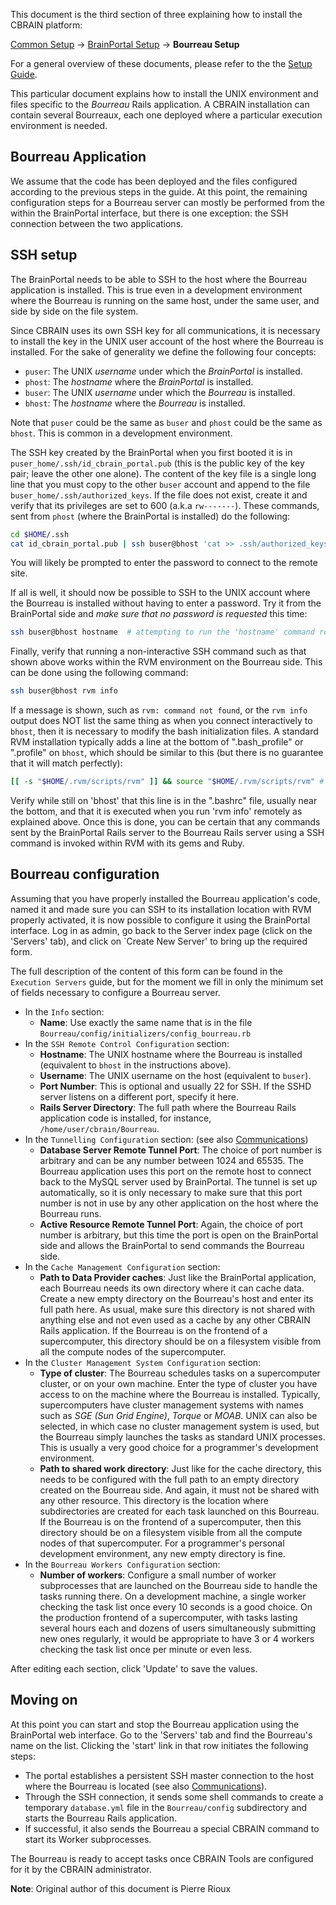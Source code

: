 This document is the third section of three explaining how to 
install the CBRAIN platform:

  [Common Setup](Common-Setup.html) -> [BrainPortal Setup](BrainPortal-Setup.html) -> **Bourreau Setup**

For a general overview of these documents, please refer to
the the [Setup Guide](Setup-Guide.html).

This particular document explains how to install the UNIX environment
and files specific to the _Bourreau_ Rails application. A
CBRAIN installation can contain several Bourreaux, each one deployed
where a particular execution environment is needed.

## Bourreau Application

We assume that the code has been deployed and the files
configured according to the previous steps in the guide. 
At this point, the remaining configuration steps for a Bourreau 
server can mostly be performed from the within the BrainPortal interface, 
but there is one exception: the SSH connection between the two applications.

## SSH setup

The BrainPortal needs to be able to SSH to the host
where the Bourreau application is installed. This is
true even in a development environment where the
Bourreau is running on the same host, under the same user,
and side by side on the file system.

Since CBRAIN uses its own SSH key for all communications,
it is necessary to install the key in the UNIX user account of
the host where the Bourreau is installed. For the sake
of generality we define the following four concepts:

* `puser`: The UNIX _username_ under which the *BrainPortal* is installed.
* `phost`: The _hostname_ where the *BrainPortal* is installed.
* `buser`: The UNIX _username_ under which the *Bourreau* is installed.
* `bhost`: The _hostname_ where the *Bourreau* is installed.

Note that `puser` could be the same as `buser` and `phost` could
be the same as `bhost`. This is common in a development environment.

The SSH key created by the BrainPortal when you first
booted it is in `puser_home/.ssh/id_cbrain_portal.pub` (this
is the public key of the key pair; leave the other one
alone). The content of the key file is a single long
line that you must copy to the other `buser` account
and append to the file `buser_home/.ssh/authorized_keys`.
If the file does not exist, create it and verify that its
privileges are set to 600 (a.k.a `rw-------`). These
commands, sent from `phost` (where the BrainPortal
is installed) do the following:

```bash
cd $HOME/.ssh
cat id_cbrain_portal.pub | ssh buser@bhost 'cat >> .ssh/authorized_keys;chmod 600 .ssh/authorized_keys'
```

You will likely be prompted to enter the password to connect to the remote
site.

If all is well, it should now be possible to SSH to the UNIX account where
the Bourreau is installed without having to enter a password. Try it
from the BrainPortal side and _make sure that no password is requested_ this time:

```bash
ssh buser@bhost hostname  # attempting to run the 'hostname' command remotely
```

Finally, verify that running a non-interactive SSH command such as 
that shown above works within the RVM environment on the Bourreau 
side. This can be done using the following command:

```bash
ssh buser@bhost rvm info
```

If a message is shown, such as `rvm: command not found`, or the 
`rvm info` output does NOT list the same thing as when you connect
interactively to `bhost`, then it is necessary to modify the bash initialization
files. A standard RVM installation typically adds a line at the
bottom of ".bash_profile" or ".profile" on `bhost`, which should be
similar to this (but there is no guarantee that it will match perfectly):

```bash
[[ -s "$HOME/.rvm/scripts/rvm" ]] && source "$HOME/.rvm/scripts/rvm" # Load RVM into a shell session *as a function*
```

Verify while still on 'bhost' that this line is in the ".bashrc" file, usually near
the bottom, and that it is executed when you run 'rvm info'
remotely as explained above. Once this is done, you can be certain
that any commands sent by the BrainPortal Rails server to the Bourreau
Rails server using a SSH command is invoked within RVM with its gems
and Ruby.

## Bourreau configuration

Assuming that you have properly installed the Bourreau application's
code, named it and made sure you can SSH to its installation
location with RVM properly activated, it is now possible to configure it 
using the BrainPortal interface. Log in as admin, go back to the Server 
index page (click on the 'Servers' tab), and click on `Create New Server'
to bring up the required form.

The full description of the content of this form can be found in
the `Execution Servers` guide, but for the moment we fill in
only the minimum set of fields necessary to configure a
Bourreau server.

* In the `Info` section:
  * **Name**: Use exactly the same name that is in the file `Bourreau/config/initializers/config_bourreau.rb`
* In the `SSH Remote Control Configuration` section:
  * **Hostname**: The UNIX hostname where the Bourreau is installed (equivalent
    to `bhost` in the instructions above).
  * **Username**: The UNIX username on the host (equivalent to `buser`).
  * **Port Number**: This is optional and usually 22 for SSH. If the SSHD server listens
    on a different port, specify it here.
  * **Rails Server Directory**: The full path where the Bourreau
    Rails application code is installed, for instance, `/home/user/cbrain/Bourreau`.
* In the `Tunnelling Configuration` section: (see also [Communications](Communications.html))
  * **Database Server Remote Tunnel Port**: The choice of port number is arbitrary
    and can be any number between 1024 and 65535. The Bourreau application uses 
    this port on the remote host to connect back to the MySQL server used by 
    BrainPortal. The tunnel is set up automatically, so it is only necessary to make 
    sure that this port number is not in use by any other application on the host 
    where the Bourreau runs.
  * **Active Resource Remote Tunnel Port**: Again, the choice of port number 
    is arbitrary, but this time the port is open on the BrainPortal side
    and allows the BrainPortal to send commands the Bourreau side.
* In the `Cache Management Configuration` section:
  * **Path to Data Provider caches**: Just like the BrainPortal application, each
    Bourreau needs its own directory where it can cache data. Create a new empty
    directory on the Bourreau's host and enter its full path here. As usual, make
    sure this directory is not shared with anything else and not even used as
    a cache by any other CBRAIN Rails application. If the Bourreau is on
    the frontend of a supercomputer, this directory should be on a filesystem
    visible from all the compute nodes of the supercomputer.
* In the `Cluster Management System Configuration` section:
  * **Type of cluster**: The Bourreau schedules tasks on a supercomputer cluster, 
    or on your own machine. Enter the type of cluster you have access to on the 
    machine where the Bourreau is installed. Typically, supercomputers have cluster 
    management systems with names such as _SGE (Sun Grid Engine)_, _Torque_ or 
    _MOAB_. UNIX can also be selected, in which case no cluster management 
    system is used, but the Bourreau simply launches the tasks as standard UNIX 
    processes. This is usually a very good choice for a programmer's development 
    environment.
  * **Path to shared work directory**: Just like for the cache directory, this needs
    to be configured with the full path to an empty directory created on the Bourreau 
    side. And again, it must not be shared with any other resource. This directory is 
    the location where subdirectories are created for each task launched on this Bourreau. 
    If the Bourreau is on the frontend of a supercomputer, then this directory should be 
    on a filesystem visible from all the compute nodes of that supercomputer.  For a 
    programmer's personal development environment, any new empty directory is fine.
* In the `Bourreau Workers Configuration` section:
  * **Number of workers**: Configure a small number of worker subprocesses that
    are launched on the Bourreau side to handle the tasks running there. On a
    development machine, a single worker checking the task list once every 10
    seconds is a good choice. On the production frontend of a supercomputer, with
    tasks lasting several hours each and dozens of users simultaneously submitting
    new ones regularly, it would be appropriate to have 3 or 4 workers checking the 
    task list once per minute or even less.

After editing each section, click 'Update' to save the values.

## Moving on

At this point you can start and stop the Bourreau application
using the BrainPortal web interface. Go to the 'Servers' tab
and find the Bourreau's name on the list. Clicking the
'start' link in that row initiates the following steps:

  * The portal establishes a persistent SSH master connection
    to the host where the Bourreau is located (see also [Communications](Communications.html)).
  * Through the SSH connection, it sends some shell commands
    to create a temporary `database.yml` file in the `Bourreau/config`
    subdirectory and starts the Bourreau Rails application.
  * If successful, it also sends the Bourreau a special
    CBRAIN command to start its Worker subprocesses.

The Bourreau is ready to accept tasks once CBRAIN Tools
are configured for it by the CBRAIN administrator.

**Note**: Original author of this document is Pierre Rioux